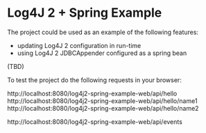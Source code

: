 Log4J 2 + Spring Example
========================

The project could be used as an example of the following features:
* updating Log4J 2 configuration in run-time
* using Log4J 2 JDBCAppender configured as a spring bean

(TBD)

To test the project do the following requests in your browser:

 http://localhost:8080/log4j2-spring-example-web/api/hello 
 http://localhost:8080/log4j2-spring-example-web/api/hello/name1 
 http://localhost:8080/log4j2-spring-example-web/api/hello/name2 

 http://localhost:8080/log4j2-spring-example-web/api/events
